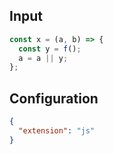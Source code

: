 
## Input
```javascript input
const x = (a, b) => {
  const y = f();
  a = a || y;
};
```

## Configuration
```json configuration
{
  "extension": "js"
}
```

